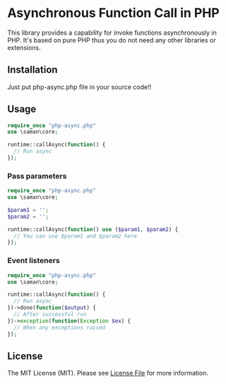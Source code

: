 # Asynchronous Function Call in PHP

This library provides a capability for invoke functions asynchronously in PHP. It's based on pure PHP thus you do not need any other libraries or extensions.

## Installation

Just put php-async.php file in your source code!!

## Usage

```php
require_once "php-async.php"
use \saman\core;

runtime::callAsync(function() {
  // Run async 
});
```

### Pass parameters
```php
require_once "php-async.php"
use \saman\core;

$param1 = '';
$param2 = '';

runtime::callAsync(function() use ($param1, $param2) {
  // You can use $param1 and $param2 here 
});
```

### Event listeners
```php
require_once "php-async.php"
use \saman\core;

runtime::callAsync(function() {
  // Run async 
})->done(function($output) {
  // After successful run
})->exception(function(Exception $ex) {
  // When any exceptions raised
});
```

## License

The MIT License (MIT). Please see [License File](LICENSE.md) for more information.
